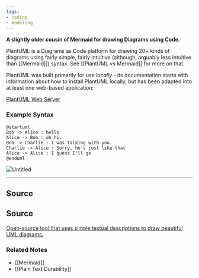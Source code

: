 ```yaml
---
tags:
- coding
- modeling
---
```

**A slightly older cousin of Mermaid for drawing Diagrams using Code.**

PlantUML is a Diagrams as Code platform for drawing 20+ kinds of diagrams using fairly simple, fairly intuitive (although, arguably less intuitive than [[Mermaid]]) syntax. See [[PlantUML vs Mermaid]] for more on that.

PlantUML was built primarily for use *locally* - its documentation starts with information about how to install PlantUML locally, but has been adapted into at least one web-based application:

[PlantUML Web Server](http://www.plantuml.com/plantuml/uml/SyfFKj2rKt3CoKnELR1Io4ZDoSa70000)

### Example Syntax

```
@startuml
Bob -> Alice : hello
Alice -> Bob : oh hi.
Bob -> Charlie : I was talking with you.
Charlie -> Alice : Sorry, he's just like that
Alice -> Alice : I guess I'll go
@enduml
```

![Untitled](Untitled%2044.png)

---

## Source

## Source

[Open-source tool that uses simple textual descriptions to draw beautiful UML diagrams.](https://plantuml.com/)

### Related Notes
- [[Mermaid]] 
- [[Plain Text Durability]]